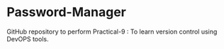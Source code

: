 # Password-Manager
GitHub repository to perform Practical-9 :  To learn version control using DevOPS tools.
